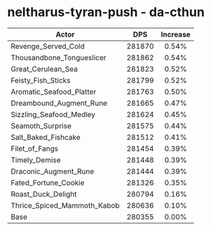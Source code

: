 # neltharus-tyran-push - da-cthun
| Actor | DPS | Increase |
|---|:---:|:---:|
|Revenge_Served_Cold|281870|0.54%|
|Thousandbone_Tongueslicer|281862|0.54%|
|Great_Cerulean_Sea|281823|0.52%|
|Feisty_Fish_Sticks|281799|0.52%|
|Aromatic_Seafood_Platter|281763|0.50%|
|Dreambound_Augment_Rune|281665|0.47%|
|Sizzling_Seafood_Medley|281624|0.45%|
|Seamoth_Surprise|281575|0.44%|
|Salt_Baked_Fishcake|281512|0.41%|
|Filet_of_Fangs|281454|0.39%|
|Timely_Demise|281448|0.39%|
|Draconic_Augment_Rune|281444|0.39%|
|Fated_Fortune_Cookie|281326|0.35%|
|Roast_Duck_Delight|280794|0.16%|
|Thrice_Spiced_Mammoth_Kabob|280636|0.10%|
|Base|280355|0.00%|
